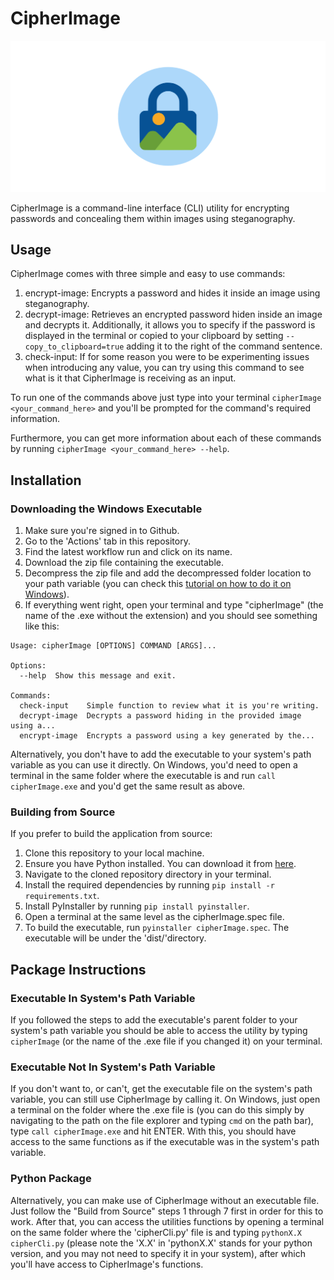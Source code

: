 # CipherImage

![Diagram](resources/cipherImage.svg)


CipherImage is a command-line interface (CLI) utility for encrypting passwords and concealing them within images using steganography.

## Usage

CipherImage comes with three simple and easy to use commands:

1. encrypt-image: Encrypts a password and hides it inside an image using steganography.
2. decrypt-image: Retrieves an encrypted password hiden inside an image and decrypts it. Additionally, it allows you to specify if the password is displayed in the terminal or copied to your clipboard by setting ```--copy_to_clipboard=true``` adding it to the right of the command sentence.
3. check-input: If for some reason you were to be experimenting issues when introducing any value, you can try using this command to see what is it that CipherImage is receiving as an input.

To run one of the commands above just type into your terminal ```cipherImage <your_command_here>``` and you'll be prompted for the command's required information. 

Furthermore, you can get more information about each of these commands by running ```cipherImage <your_command_here> --help```.

## Installation

### Downloading the Windows Executable

1. Make sure you're signed in to Github.
2. Go to the 'Actions' tab in this repository.
3. Find the latest workflow run and click on its name.
4. Download the zip file containing the executable.
5. Decompress the zip file and add the decompressed folder location to your path variable (you can check this [tutorial on how to do it on Windows](https://medium.com/@kevinmarkvi/how-to-add-executables-to-your-path-in-windows-5ffa4ce61a53)).
6. If everything went right, open your terminal and type "cipherImage" (the name of the .exe without the extension) and you should see something like this: 

```
Usage: cipherImage [OPTIONS] COMMAND [ARGS]...

Options:
  --help  Show this message and exit.

Commands:
  check-input    Simple function to review what it is you're writing.
  decrypt-image  Decrypts a password hiding in the provided image using a...
  encrypt-image  Encrypts a password using a key generated by the...
```

Alternatively, you don't have to add the executable to your system's path variable as you can use it directly. On Windows, you'd need to open a terminal in the same folder where the executable is and run ```call cipherImage.exe``` and you'd get the same result as above.

### Building from Source

If you prefer to build the application from source:

1. Clone this repository to your local machine.
2. Ensure you have Python installed. You can download it from [here](https://www.python.org/downloads/).
3. Navigate to the cloned repository directory in your terminal.
4. Install the required dependencies by running ```pip install -r requirements.txt```.
5. Install PyInstaller by running ```pip install pyinstaller```.
6. Open a terminal at the same level as the cipherImage.spec file.
7. To build the executable, run ```pyinstaller cipherImage.spec```. The executable will be under the 'dist/'directory.

## Package Instructions

### Executable In System's Path Variable

If you followed the steps to add the executable's parent folder to your system's path variable you should be able to access the utility by typing ```cipherImage``` (or the name of the .exe file if you changed it) on your terminal.

### Executable Not In System's Path Variable

If you don't want to, or can't, get the executable file on the system's path variable, you can still use CipherImage by calling it. On Windows, just open a terminal on the folder where the .exe file is (you can do this simply by navigating to the path on the file explorer and typing ```cmd``` on the path bar), type ```call cipherImage.exe``` and hit ENTER.
With this, you should have access to the same functions as if the executable was in the system's path variable.

### Python Package

Alternatively, you can make use of CipherImage without an executable file. Just follow the "Build from Source" steps 1 through 7 first in order for this to work. After that, you can access the utilities functions by opening a terminal on the same folder where the 'cipherCli.py' file is and typing ```pythonX.X cipherCli.py``` (please note the 'X.X' in 'pythonX.X' stands for your python version, and you may not need to specify it in your system), after which you'll have access to CipherImage's functions. 
